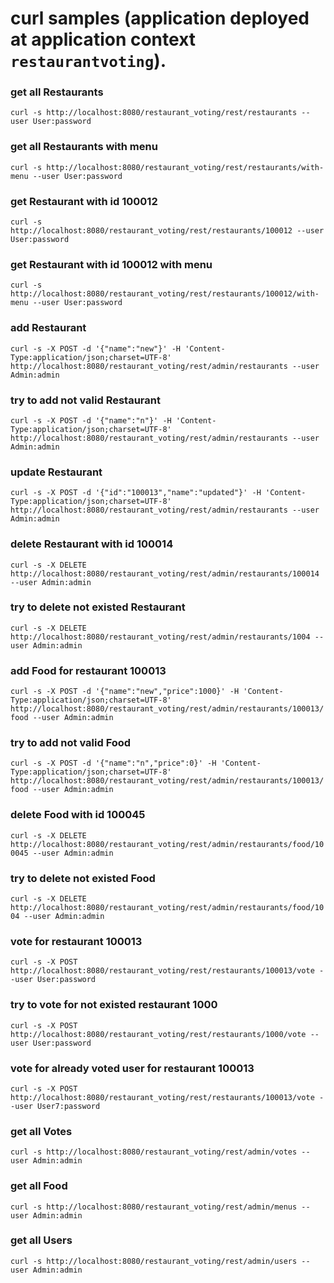 # curl samples (application deployed at application context `restaurantvoting`).
### get all Restaurants
`curl -s http://localhost:8080/restaurant_voting/rest/restaurants --user User:password`
### get all Restaurants with menu
`curl -s http://localhost:8080/restaurant_voting/rest/restaurants/with-menu --user User:password`
### get Restaurant with id 100012
`curl -s http://localhost:8080/restaurant_voting/rest/restaurants/100012 --user User:password`
### get Restaurant with id 100012 with menu
`curl -s http://localhost:8080/restaurant_voting/rest/restaurants/100012/with-menu --user User:password`
### add Restaurant
`curl -s -X POST -d '{"name":"new"}' -H 'Content-Type:application/json;charset=UTF-8' http://localhost:8080/restaurant_voting/rest/admin/restaurants --user Admin:admin`
### try to add not valid Restaurant
`curl -s -X POST -d '{"name":"n"}' -H 'Content-Type:application/json;charset=UTF-8' http://localhost:8080/restaurant_voting/rest/admin/restaurants --user Admin:admin`
### update Restaurant
`curl -s -X POST -d '{"id":"100013","name":"updated"}' -H 'Content-Type:application/json;charset=UTF-8' http://localhost:8080/restaurant_voting/rest/admin/restaurants --user Admin:admin`
### delete Restaurant with id 100014
`curl -s -X DELETE  http://localhost:8080/restaurant_voting/rest/admin/restaurants/100014 --user Admin:admin`
### try to delete not existed Restaurant
`curl -s -X DELETE  http://localhost:8080/restaurant_voting/rest/admin/restaurants/1004 --user Admin:admin`
### add Food for restaurant 100013
`curl -s -X POST -d '{"name":"new","price":1000}' -H 'Content-Type:application/json;charset=UTF-8' http://localhost:8080/restaurant_voting/rest/admin/restaurants/100013/food --user Admin:admin`
### try to add not valid Food
`curl -s -X POST -d '{"name":"n","price":0}' -H 'Content-Type:application/json;charset=UTF-8' http://localhost:8080/restaurant_voting/rest/admin/restaurants/100013/food --user Admin:admin`
### delete Food with id 100045
`curl -s -X DELETE  http://localhost:8080/restaurant_voting/rest/admin/restaurants/food/100045 --user Admin:admin`
### try to delete not existed Food
`curl -s -X DELETE  http://localhost:8080/restaurant_voting/rest/admin/restaurants/food/1004 --user Admin:admin`
### vote for restaurant 100013
`curl -s -X POST http://localhost:8080/restaurant_voting/rest/restaurants/100013/vote --user User:password`
### try to vote for not existed restaurant 1000
`curl -s -X POST http://localhost:8080/restaurant_voting/rest/restaurants/1000/vote --user User:password`
### vote for already voted user for restaurant 100013
`curl -s -X POST http://localhost:8080/restaurant_voting/rest/restaurants/100013/vote --user User7:password`
### get all Votes
`curl -s http://localhost:8080/restaurant_voting/rest/admin/votes --user Admin:admin`
### get all Food
`curl -s http://localhost:8080/restaurant_voting/rest/admin/menus --user Admin:admin`
### get all Users
`curl -s http://localhost:8080/restaurant_voting/rest/admin/users --user Admin:admin`
